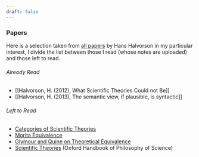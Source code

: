 ```yaml
---
draft: false
---
```

### Papers
Here is a selection taken from [all papers](https://www.princeton.edu/~hhalvors/papers/index-old.html) by Hans Halvorson in my particular interest, I divide the list between those I read (whose notes are uploaded) and those left to read.
###### Already Read
- [[Halvorson, H. (2012), What Scientific Theories Could not Be]]
- [[Halvorson, H. (2013), The semantic view, if plausible, is syntactic]]
###### Left to Read
- [Categories of Scientific Theories](https://philsci-archive.pitt.edu/11923/2/Cats.Sci.Theo.pdf)
- [Morita Equivalence](https://arxiv.org/pdf/1506.04675.pdf)
- [Glymour and Quine on Theoretical Equivalence](https://philsci-archive.pitt.edu/11341/1/glymour%26quine.pdf)
- [Scientific Theories](https://philsci-archive.pitt.edu/11347/1/sci-theories.pdf) (Oxford Handbook of Philosophy of Science)